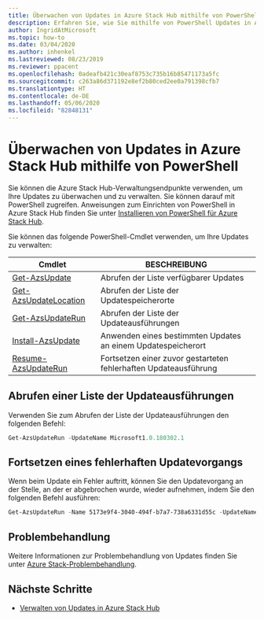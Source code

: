 ```yaml
---
title: Überwachen von Updates in Azure Stack Hub mithilfe von PowerShell
description: Erfahren Sie, wie Sie mithilfe von PowerShell Updates in Azure Stack Hub überwachen.
author: IngridAtMicrosoft
ms.topic: how-to
ms.date: 03/04/2020
ms.author: inhenkel
ms.lastreviewed: 08/23/2019
ms.reviewer: ppacent
ms.openlocfilehash: 0adeafb421c30eaf8753c735b16b85471173a5fc
ms.sourcegitcommit: c263a86d371192e8ef2b80ced2ee0a791398cfb7
ms.translationtype: HT
ms.contentlocale: de-DE
ms.lasthandoff: 05/06/2020
ms.locfileid: "82848131"
---
```

# <a name="monitor-updates-in-azure-stack-hub-using-powershell"></a>Überwachen von Updates in Azure Stack Hub mithilfe von PowerShell

Sie können die Azure Stack Hub-Verwaltungsendpunkte verwenden, um Ihre Updates zu überwachen und zu verwalten. Sie können darauf mit PowerShell zugreifen. Anweisungen zum Einrichten von PowerShell in Azure Stack Hub finden Sie unter [Installieren von PowerShell für Azure Stack Hub](azure-stack-powershell-install.md).

Sie können das folgende PowerShell-Cmdlet verwenden, um Ihre Updates zu verwalten:

| Cmdlet | BESCHREIBUNG |
|------------------------------------------------------|-------------|
| [Get-AzsUpdate](https://docs.microsoft.com/powershell/module/azs.update.admin/Get-AzsUpdate?view=azurestackps-1.8.0) | Abrufen der Liste verfügbarer Updates |
| [Get-AzsUpdateLocation](https://docs.microsoft.com/powershell/module/azs.update.admin/Get-AzsUpdateLocation?view=azurestackps-1.8.0)| Abrufen der Liste der Updatespeicherorte |
| [Get-AzsUpdateRun](https://docs.microsoft.com/powershell/module/azs.update.admin/Get-AzsUpdateRun?view=azurestackps-1.8.0) | Abrufen der Liste der Updateausführungen  |
| [Install-AzsUpdate](https://docs.microsoft.com/powershell/module/azs.update.admin/Install-AzsUpdate?view=azurestackps-1.8.0) | Anwenden eines bestimmten Updates an einem Updatespeicherort |
| [Resume-AzsUpdateRun](https://docs.microsoft.com/powershell/module/azs.update.admin/Resume-AzsUpdateRun?view=azurestackps-1.8.0) | Fortsetzen einer zuvor gestarteten fehlerhaften Updateausführung |

## <a name="get-a-list-of-update-runs"></a>Abrufen einer Liste der Updateausführungen

Verwenden Sie zum Abrufen der Liste der Updateausführungen den folgenden Befehl:

```powershell
Get-AzsUpdateRun -UpdateName Microsoft1.0.180302.1
```

## <a name="resume-a-failed-update-operation"></a>Fortsetzen eines fehlerhaften Updatevorgangs

Wenn beim Update ein Fehler auftritt, können Sie den Updatevorgang an der Stelle, an der er abgebrochen wurde, wieder aufnehmen, indem Sie den folgenden Befehl ausführen:

```powershell
Get-AzsUpdateRun -Name 5173e9f4-3040-494f-b7a7-738a6331d55c -UpdateName Microsoft1.0.180305.1 | Resume-AzsUpdateRun
```
## <a name="troubleshoot"></a>Problembehandlung
Weitere Informationen zur Problembehandlung von Updates finden Sie unter [Azure Stack-Problembehandlung](azure-stack-troubleshooting.md).

## <a name="next-steps"></a>Nächste Schritte

-   [Verwalten von Updates in Azure Stack Hub](https://docs.microsoft.com/azure-stack/operator/azure-stack-updates)
